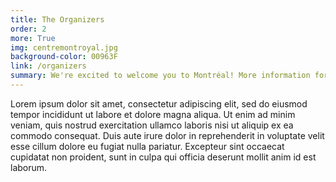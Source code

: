 ```yaml
---
title: The Organizers
order: 2
more: True
img: centremontroyal.jpg
background-color: 00963F
link: /organizers
summary: We're excited to welcome you to Montréal! More information for participants will be online soon. For now, we have published the list of committee members and chairs so far.
---
```


Lorem ipsum dolor sit amet, consectetur adipiscing elit, sed do eiusmod tempor incididunt ut labore et dolore magna aliqua. Ut enim ad minim veniam, quis nostrud exercitation ullamco laboris nisi ut aliquip ex ea commodo consequat. Duis aute irure dolor in reprehenderit in voluptate velit esse cillum dolore eu fugiat nulla pariatur. Excepteur sint occaecat cupidatat non proident, sunt in culpa qui officia deserunt mollit anim id est laborum.
